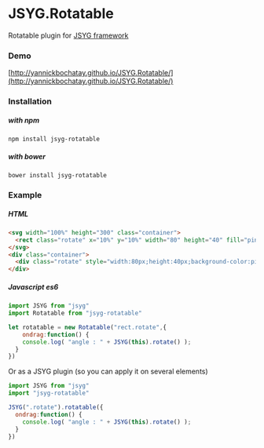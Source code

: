 # JSYG.Rotatable
Rotatable plugin for [JSYG framework](https://github.com/YannickBochatay/JSYG)

### Demo
[http://yannickbochatay.github.io/JSYG.Rotatable/](http://yannickbochatay.github.io/JSYG.Rotatable/)

### Installation

##### with npm
```shell
npm install jsyg-rotatable
```

##### with bower
```shell
bower install jsyg-rotatable
```


### Example

##### HTML
```html
<svg width="100%" height="300" class="container">
  <rect class="rotate" x="10%" y="10%" width="80" height="40" fill="pink"/>
</svg>
<div class="container">
  <div class="rotate" style="width:80px;height:40px;background-color:pink;position:absolute;left:100px;top:100px"></div>
</div>
```

##### Javascript es6
```javascript
import JSYG from "jsyg"
import Rotatable from "jsyg-rotatable"

let rotatable = new Rotatable("rect.rotate",{ 
    ondrag:function() {
    console.log( "angle : " + JSYG(this).rotate() );
  }
})
```

Or as a JSYG plugin (so you can apply it on several elements)
```javascript
import JSYG from "jsyg"
import "jsyg-rotatable"

JSYG(".rotate").rotatable({
  ondrag:function() {
    console.log( "angle : " + JSYG(this).rotate() );
  }
})
```